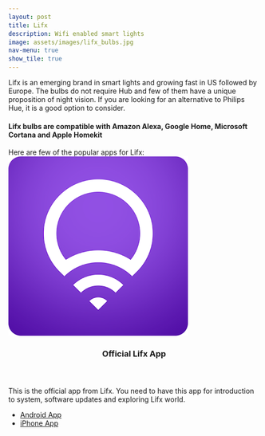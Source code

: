```yaml
---
layout: post
title: Lifx
description: Wifi enabled smart lights
image: assets/images/lifx_bulbs.jpg
nav-menu: true
show_tile: true
---
```


Lifx is an emerging brand in smart lights and growing fast in US followed by Europe. The bulbs do not require Hub and few of them have a unique proposition of night vision. If you are looking for an alternative to Philips Hue, it is a good option to consider. 

<h4>Lifx bulbs are compatible with Amazon Alexa, Google Home, Microsoft Cortana and Apple Homekit</h4>
Here are few of the popular apps for Lifx:

<section id="two" class="spotlights">
	<section>
		<a href="https://www.lifx.com/" class="image">
			<img src="assets/images/lifx_app_logo.webp" alt="" data-position="center center" />
		</a>
		<div class="content">
			<div class="inner">
				<header class="major">
					<h3>Official Lifx App</h3>
				</header>
				<p>This is the official app from Lifx. You need to have this app for introduction to system, software updates and exploring Lifx world.</p>
				<ul class="actions">
					<li><a href="https://play.google.com/store/apps/details?id=com.lifx.lifx" class="button">Android App</a></li>
					<li><a href="https://itunes.apple.com/us/app/lifx/id657758311?mt=8" class="button">iPhone App</a></li>
				</ul>
			</div>
		</div>
	</section>
</section>
